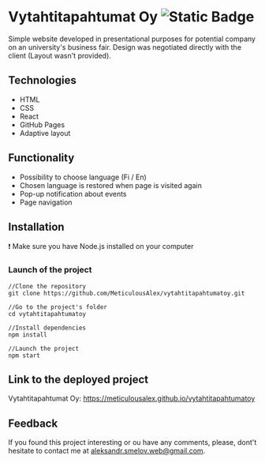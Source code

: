 # Vytahtitapahtumat Oy ![Static Badge](https://img.shields.io/badge/Completed-grass)

Simple website developed in presentational purposes for potential company on an university's business fair. Design was negotiated directly with the client (Layout wasn't provided).

## Technologies
- HTML
- CSS
- React
- GitHub Pages
- Adaptive layout

## Functionality
- Possibility to choose language (Fi / En)
- Chosen language is restored when page is visited again
- Pop-up notification about events
- Page navigation

## Installation

:heavy_exclamation_mark: Make sure you have Node.js installed on your computer

### Launch of the project
```
//Clone the repository
git clone https://github.com/MeticulousAlex/vytahtitapahtumatoy.git

//Go to the project's folder
cd vytahtitapahtumatoy

//Install dependencies
npm install

//Launch the project
npm start
```

## Link to the deployed project

Vytahtitapahtumat Oy: https://meticulousalex.github.io/vytahtitapahtumatoy

## Feedback

If you found this project interesting or ou have any comments, please, dont't hesitate to contact me at aleksandr.smelov.web@gmail.com.

